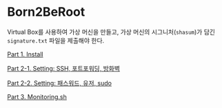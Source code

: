 # Born2BeRoot

Virtual Box를 사용하여 가상 머신을 만들고, 가상 머신의 시그니처(`shasum`)가 담긴 `signature.txt` 파일을 제출해야 한다.

[Part 1. Install](./docs/install.md)

[Part 2-1. Setting: SSH, 포트포워딩, 방화벽](./docs/setting1.md)

[Part 2-2. Setting: 패스워드, 유저, sudo](./docs/setting2.md)

[Part 3. Monitoring.sh](./docs/monitoring.md)
